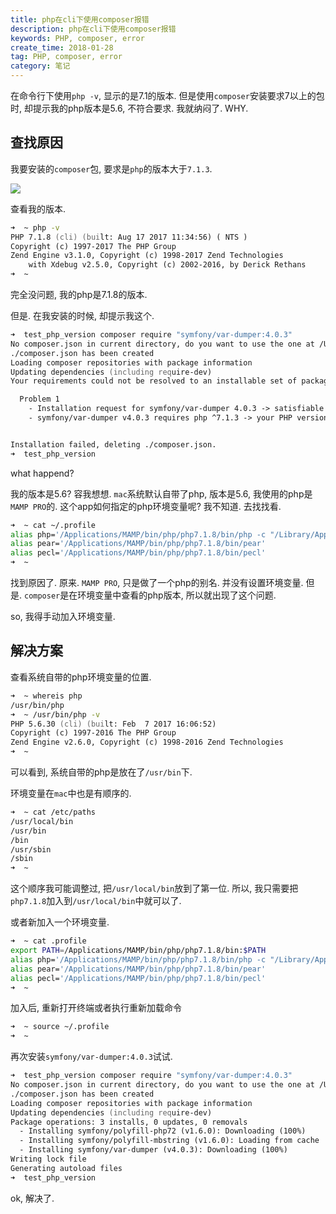 ```yaml
---
title: php在cli下使用composer报错
description: php在cli下使用composer报错
keywords: PHP, composer, error
create_time: 2018-01-28
tag: PHP, composer, error
category: 笔记
---
```


在命令行下使用`php -v`, 显示的是7.1的版本.
但是使用`composer`安装要求7以上的包时, 却提示我的php版本是5.6, 不符合要求. 我就纳闷了. WHY.

## 查找原因

我要安装的`composer`包, 要求是`php`的版本大于`7.1.3`.

![](/images/composer_error_php_version.png)

查看我的版本.

```zsh
➜  ~ php -v
PHP 7.1.8 (cli) (built: Aug 17 2017 11:34:56) ( NTS )
Copyright (c) 1997-2017 The PHP Group
Zend Engine v3.1.0, Copyright (c) 1998-2017 Zend Technologies
    with Xdebug v2.5.0, Copyright (c) 2002-2016, by Derick Rethans
➜  ~
```

完全没问题, 我的php是7.1.8的版本.

但是. 在我安装的时候, 却提示我这个.

```zsh
➜  test_php_version composer require "symfony/var-dumper:4.0.3"
No composer.json in current directory, do you want to use the one at /Users/qiuyu/test? [Y,n]? n
./composer.json has been created
Loading composer repositories with package information
Updating dependencies (including require-dev)
Your requirements could not be resolved to an installable set of packages.

  Problem 1
    - Installation request for symfony/var-dumper 4.0.3 -> satisfiable by symfony/var-dumper[v4.0.3].
    - symfony/var-dumper v4.0.3 requires php ^7.1.3 -> your PHP version (5.6.30) does not satisfy that requirement.


Installation failed, deleting ./composer.json.
➜  test_php_version
```

what happend?

我的版本是5.6? 容我想想. `mac`系统默认自带了php, 版本是5.6, 我使用的php是`MAMP PRO`的. 这个app如何指定的php环境变量呢? 我不知道. 去找找看.

```zsh
➜  ~ cat ~/.profile
alias php='/Applications/MAMP/bin/php/php7.1.8/bin/php -c "/Library/Application Support/appsolute/MAMP PRO/conf/php7.1.8.ini"'
alias pear='/Applications/MAMP/bin/php/php7.1.8/bin/pear'
alias pecl='/Applications/MAMP/bin/php/php7.1.8/bin/pecl'
➜  ~
```

找到原因了. 原来. `MAMP PRO`, 只是做了一个php的别名. 并没有设置环境变量. 但是. `composer`是在环境变量中查看的php版本, 所以就出现了这个问题.

so, 我得手动加入环境变量.

## 解决方案

查看系统自带的php环境变量的位置.

```zsh
➜  ~ whereis php
/usr/bin/php
➜  ~ /usr/bin/php -v
PHP 5.6.30 (cli) (built: Feb  7 2017 16:06:52)
Copyright (c) 1997-2016 The PHP Group
Zend Engine v2.6.0, Copyright (c) 1998-2016 Zend Technologies
➜  ~
```

可以看到, 系统自带的php是放在了`/usr/bin`下.

环境变量在`mac`中也是有顺序的.

```zsh
➜  ~ cat /etc/paths
/usr/local/bin
/usr/bin
/bin
/usr/sbin
/sbin
➜  ~
```

这个顺序我可能调整过, 把`/usr/local/bin`放到了第一位. 所以, 我只需要把`php7.1.8`加入到`/usr/local/bin`中就可以了.

或者新加入一个环境变量.

```zsh
➜  ~ cat .profile
export PATH=/Applications/MAMP/bin/php/php7.1.8/bin:$PATH
alias php='/Applications/MAMP/bin/php/php7.1.8/bin/php -c "/Library/Application Support/appsolute/MAMP PRO/conf/php7.1.8.ini"'
alias pear='/Applications/MAMP/bin/php/php7.1.8/bin/pear'
alias pecl='/Applications/MAMP/bin/php/php7.1.8/bin/pecl'
➜  ~
```

加入后, 重新打开终端或者执行重新加载命令

```zsh
➜  ~ source ~/.profile
➜  ~
```

再次安装`symfony/var-dumper:4.0.3`试试.

```zsh
➜  test_php_version composer require "symfony/var-dumper:4.0.3"
No composer.json in current directory, do you want to use the one at /Users/qiuyu/test? [Y,n]? n
./composer.json has been created
Loading composer repositories with package information
Updating dependencies (including require-dev)
Package operations: 3 installs, 0 updates, 0 removals
  - Installing symfony/polyfill-php72 (v1.6.0): Downloading (100%)
  - Installing symfony/polyfill-mbstring (v1.6.0): Loading from cache
  - Installing symfony/var-dumper (v4.0.3): Downloading (100%)
Writing lock file
Generating autoload files
➜  test_php_version
```

ok, 解决了.




